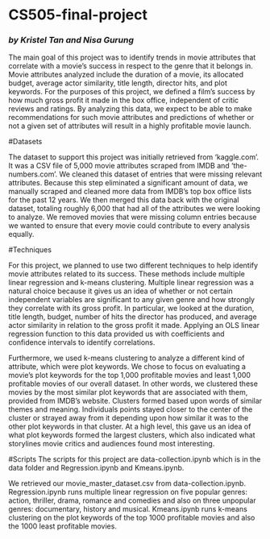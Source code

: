 # CS505-final-project
### *by Kristel Tan and Nisa Gurung*

The main goal of this project was to identify trends in movie attributes that correlate with a movie’s success in respect to the genre that it belongs in. Movie attributes analyzed include the duration of a movie, its allocated budget, average actor similarity, title length, director hits, and plot keywords. For the purposes of this project, we defined a film’s success by how much gross profit it made in the box office, independent of critic reviews and ratings. By analyzing this data, we expect to be able to make recommendations for such movie attributes and predictions of whether or not a given set of attributes will result in a highly profitable movie launch. 

#Datasets 

The dataset to support this project was initially retrieved from ‘kaggle.com’. It was a CSV file of 5,000 movie attributes scraped from IMDB and ‘the-numbers.com’. We cleaned this dataset of entries that were missing relevant attributes. Because this step eliminated a significant amount of data, we manually scraped and cleaned more data from IMDB’s top box office lists for the past 12 years. We then merged this data back with the original dataset, totaling roughly 6,000 that had all of the attributes we were looking to analyze. We removed movies that were missing column entries because we wanted to ensure that every movie could contribute to every analysis equally. 

#Techniques 

For this project, we planned to use two different techniques to help identify movie attributes related to its success. These methods include multiple linear regression and k-means clustering. Multiple linear regression was a natural choice because it gives us an idea of whether or not certain independent variables are significant to any given genre and how strongly they correlate with its gross profit. In particular, we looked at the duration, title length, budget, number of hits the director has produced, and average actor similarity in relation to the gross profit it made. Applying an OLS linear regression function to this data provided us with coefficients and confidence intervals to identify correlations. 

Furthermore, we used k-means clustering to analyze a different kind of attribute, which were plot keywords. We chose to focus on evaluating a movie’s plot keywords for the top 
1,000 profitable movies and least 1,000 profitable movies of our overall dataset. In other words, we clustered these movies by the most similar plot keywords that are associated with them, provided from IMDB’s website. Clusters formed based upon words of similar themes and meaning. Individuals points stayed closer to the center of the cluster or strayed away from it depending upon how similar it was to the other plot keywords in that cluster. At a high level, this gave us an idea of what plot keywords formed the largest clusters, which also indicated what storylines movie critics and audiences found most interesting.

#Scripts 
The scripts for this project are data-collection.ipynb which is in the data folder and Regression.ipynb and Kmeans.ipynb. 

We retrieved our movie_master_dataset.csv from data-collection.ipynb. Regression.ipynb runs multiple linear regression on five popular genres: action, thriller, drama, romance and comedies and also on three unpopular genres: documentary, history and musical. Kmeans.ipynb runs k-means clustering on the plot keywords of the top 1000 profitable movies and also the 1000 least profitable movies. 